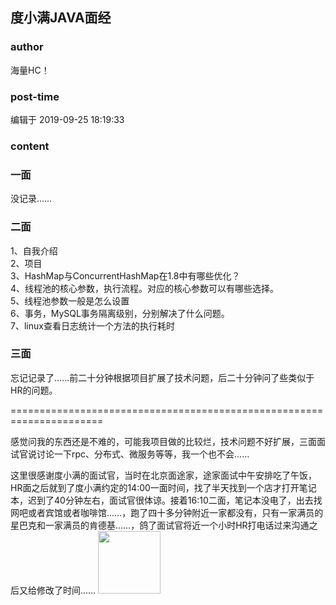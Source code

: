 ## 度小满JAVA面经
### author 
海量HC！
### post-time 

编辑于  2019-09-25 18:19:33
### content 
<div class="post-topic-des nc-post-content">
 <h3>
  一面
 </h3>
 <p>
  没记录……
 </p>
 <h3>
  二面
 </h3>
 <p>
  1、自我介绍
  <br/>
  2、项目
  <br/>
  3、HashMap与ConcurrentHashMap在1.8中有哪些优化？
  <br/>
  4、线程池的核心参数，执行流程。对应的核心参数可以有哪些选择。
  <br/>
  5、线程池参数一般是怎么设置
  <br/>
  6、事务，MySQL事务隔离级别，分别解决了什么问题。
  <br/>
  7、linux查看日志统计一个方法的执行耗时
 </p>
 <h3>
  三面
 </h3>
 <p>
  忘记记录了……前二十分钟根据项目扩展了技术问题，后二十分钟问了些类似于HR的问题。
 </p>
 <p>
  ======================================================================
 </p>
 <p>
  感觉问我的东西还是不难的，可能我项目做的比较烂，技术问题不好扩展，三面面试官说讨论一下rpc、分布式、微服务等等，我一个也不会……
 </p>
 <p>
  这里很感谢度小满的面试官，当时在北京面途家，途家面试中午安排吃了午饭，HR面之后就到了度小满约定的14:00一面时间，找了半天找到一个店才打开笔记本，迟到了40分钟左右，面试官很体谅。接着16:10二面，笔记本没电了，出去找网吧或者宾馆或者咖啡馆……，跑了四十多分钟附近一家都没有，只有一家满员的星巴克和一家满员的肯德基……，鸽了面试官将近一个小时HR打电话过来沟通之后又给修改了时间……
  <img data-card-emoji="[紧张]" height="100px" src="https://uploadfiles.nowcoder.com/images/20191018/468200_1571396863655_D642F8C3D2D6C1AB174D170D2DC8ED78" width="100px"/>
 </p>
</div>
